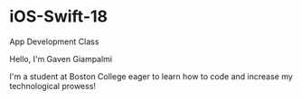 # iOS-Swift-18
App Development Class

Hello, I'm Gaven Giampalmi 

I'm a student at Boston College eager to learn how to code and increase my technological prowess! 
